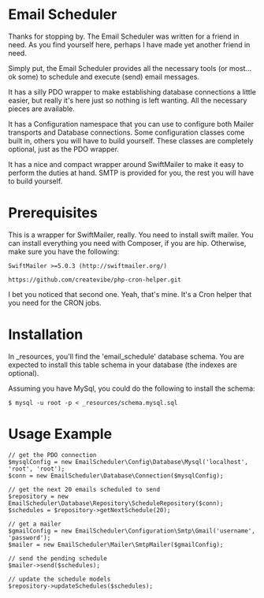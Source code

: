 # Email Scheduler

Thanks for stopping by.  The Email Scheduler was written for a friend in need.  As you find yourself here, perhaps I have made yet another friend in need.

Simply put, the Email Scheduler provides all the necessary tools (or most... ok some) to schedule and execute (send) email messages.

It has a silly PDO wrapper to make establishing database connections a little easier, but really it's here just so nothing is left wanting.  All the necessary pieces are available.

It has a Configuration namespace that you can use to configure both Mailer transports and Database connections.  Some configuration classes come built in, others you will have to build yourself.  These classes are completely optional, just as the PDO wrapper.

It has a nice and compact wrapper around SwiftMailer to make it easy to perform the duties at hand.  SMTP is provided for you, the rest you will have to build yourself.

# Prerequisites

This is a wrapper for SwiftMailer, really.  You need to install swift mailer.  You can install everything you need with Composer, if you are hip.  Otherwise, make sure you have the following:

	SwiftMailer >=5.0.3 (http://swiftmailer.org/)
	
	https://github.com/createvibe/php-cron-helper.git

I bet you noticed that second one.  Yeah, that's mine.  It's a Cron helper that you need for the CRON jobs.

# Installation

In _resources, you'll find the 'email_schedule' database schema.  You are expected to install this table schema in your database (the indexes are optional).

Assuming you have MySql, you could do the following to install the schema:

	$ mysql -u root -p < _resources/schema.mysql.sql
	
# Usage Example

	// get the PDO connection
	$mysqlConfig = new EmailScheduler\Config\Database\Mysql('localhost', 'root', 'root');
	$conn = new EmailScheduler\Database\Connection($mysqlConfig);

	// get the next 20 emails scheduled to send
	$repository = new EmailScheduler\Database\Repository\ScheduleRepository($conn);
	$schedules = $repository->getNextSchedule(20);

	// get a mailer
	$gmailConfig = new EmailScheduler\Configuration\Smtp\Gmail('username', 'password');
	$mailer = new EmailScheduler\Mailer\SmtpMailer($gmailConfig);

	// send the pending schedule
	$mailer->send($schedules);

	// update the schedule models
	$repository->updateSchedules($schedules);
